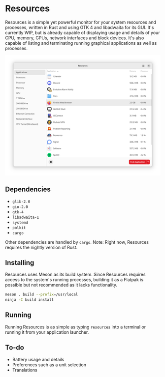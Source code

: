# Resources

Resources is a simple yet powerful monitor for your system resources and processes, written in Rust and using GTK 4 and libadwaita for its GUI. It's currently WIP, but is already capable of displaying usage and details of your CPU, memory, GPUs, network interfaces and block devices. It's also capable of listing and terminating running graphical applications as well as processes.

![Applications View of Resources](data/resources/screenshots/1.png?raw=true "Applications View of Resources")

## Dependencies

- `glib-2.0`
- `gio-2.0`
- `gtk-4`
- `libadwaita-1`
- `systemd`
- `polkit`
- `cargo`

Other dependencies are handled by `cargo`.
Note: Right now, Resources requires the nightly version of Rust.

## Installing

Resources uses Meson as its build system.
Since Resources requires access to the system's running processes, building it as a Flatpak is possible but not recommended as it lacks functionality.

```sh
meson . build --prefix=/usr/local
ninja -C build install
```

## Running

Running Resources is as simple as typing `resources` into a terminal or running it from your application launcher.

## To-do

- Battery usage and details
- Preferences such as a unit selection
- Translations
